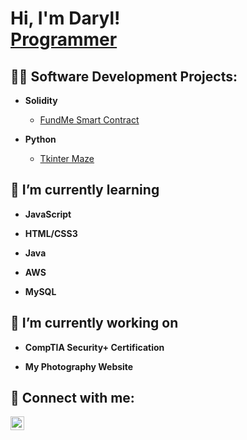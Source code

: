 <h1>Hi, I'm Daryl! <br/><a href="https://github.com/darylbonny">Programmer</a>
 
<h2>👨‍💻 Software Development Projects:</h2>
 
- <b>Solidity</b>
  
  - [FundMe Smart Contract](https://github.com/darylbonny/FundMe)
  
- <b>Python</b>
 
  - [Tkinter Maze](https://github.com/darylbonny/Tkinter-Maze)

<h2>🌱 I’m currently learning </h2>

  - <b>JavaScript</b>

  - <b>HTML/CSS3</b>

  - <b>Java</b>
 
  - <b>AWS</b>
 
 - <b>MySQL</b>
 

<h2>🔭 I’m currently working on</h2>

  - <b>CompTIA Security+ Certification</b>
 
 - <b>My Photography Website</b>


<h2> 🤳 Connect with me:</h2>

[<img align="left" alt="techdaryl | LinkedIn" width="22px" src="https://user-images.githubusercontent.com/21668683/208006501-d0f369cb-049d-4ea9-b053-c190992135df.png" />][linkedin]

[linkedin]: https://linkedin.com/in/techdaryl



<!-- Here are some ideas to get you started:

- 🔭 I’m currently working on ...
- 🌱 I’m currently learning ...
- 👯 I’m looking to collaborate on ...
- 🤔 I’m looking for help with ...
- 💬 Ask me about ...
- 📫 How to reach me: ...
- 😄 Pronouns: ...
- ⚡ Fun fact: ...
